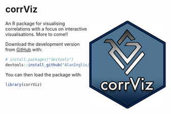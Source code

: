 
<!-- README.md is generated from README.Rmd. Please edit that file -->

# corrViz

<!-- badges: start -->

<img src="https://raw.githubusercontent.com/AlanInglis/corrViz/main/badge/corrvizlogo.png" width="240" height="276" align="right" />
<!-- badges: end -->

An R package for visualising correlations with a focus on interactive
visualisations. More to come!!

Download the development version from
[GitHub](https://github.com/AlanInglis/corrViz) with:

``` r
# install.packages("devtools")
devtools::install_github("AlanInglis/corrViz")
```

You can then load the package with:

``` r
library(corrViz)
```
